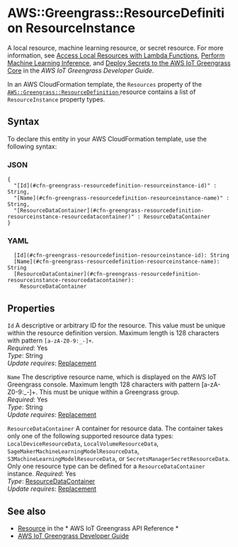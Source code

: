 # AWS::Greengrass::ResourceDefinition ResourceInstance<a name="aws-properties-greengrass-resourcedefinition-resourceinstance"></a>

<a name="aws-properties-greengrass-resourcedefinition-resourceinstance-description"></a>A local resource, machine learning resource, or secret resource\. For more information, see [Access Local Resources with Lambda Functions](https://docs.aws.amazon.com/greengrass/latest/developerguide/access-local-resources.html), [Perform Machine Learning Inference](https://docs.aws.amazon.com/greengrass/latest/developerguide/ml-inference.html), and [Deploy Secrets to the AWS IoT Greengrass Core](https://docs.aws.amazon.com/greengrass/latest/developerguide/secrets.html) in the *AWS IoT Greengrass Developer Guide*\.

<a name="aws-properties-greengrass-resourcedefinition-resourceinstance-inheritance"></a> In an AWS CloudFormation template, the `Resources` property of the [ `AWS::Greengrass::ResourceDefinition` ](https://docs.aws.amazon.com/AWSCloudFormation/latest/UserGuide/aws-resource-greengrass-resourcedefinition.html) resource contains a list of `ResourceInstance` property types\.

## Syntax<a name="aws-properties-greengrass-resourcedefinition-resourceinstance-syntax"></a>

To declare this entity in your AWS CloudFormation template, use the following syntax:

### JSON<a name="aws-properties-greengrass-resourcedefinition-resourceinstance-syntax.json"></a>

```
{
  "[Id](#cfn-greengrass-resourcedefinition-resourceinstance-id)" : String,
  "[Name](#cfn-greengrass-resourcedefinition-resourceinstance-name)" : String,
  "[ResourceDataContainer](#cfn-greengrass-resourcedefinition-resourceinstance-resourcedatacontainer)" : ResourceDataContainer
}
```

### YAML<a name="aws-properties-greengrass-resourcedefinition-resourceinstance-syntax.yaml"></a>

```
  [Id](#cfn-greengrass-resourcedefinition-resourceinstance-id): String
  [Name](#cfn-greengrass-resourcedefinition-resourceinstance-name): String
  [ResourceDataContainer](#cfn-greengrass-resourcedefinition-resourceinstance-resourcedatacontainer): 
    ResourceDataContainer
```

## Properties<a name="aws-properties-greengrass-resourcedefinition-resourceinstance-properties"></a>

`Id`  <a name="cfn-greengrass-resourcedefinition-resourceinstance-id"></a>
A descriptive or arbitrary ID for the resource\. This value must be unique within the resource definition version\. Maximum length is 128 characters with pattern `[a-zA-Z0-9:_-]+`\.  
*Required*: Yes  
*Type*: String  
*Update requires*: [Replacement](https://docs.aws.amazon.com/AWSCloudFormation/latest/UserGuide/using-cfn-updating-stacks-update-behaviors.html#update-replacement)

`Name`  <a name="cfn-greengrass-resourcedefinition-resourceinstance-name"></a>
The descriptive resource name, which is displayed on the AWS IoT Greengrass console\. Maximum length 128 characters with pattern \[a\-zA\-Z0\-9:\_\-\]\+\. This must be unique within a Greengrass group\.  
*Required*: Yes  
*Type*: String  
*Update requires*: [Replacement](https://docs.aws.amazon.com/AWSCloudFormation/latest/UserGuide/using-cfn-updating-stacks-update-behaviors.html#update-replacement)

`ResourceDataContainer`  <a name="cfn-greengrass-resourcedefinition-resourceinstance-resourcedatacontainer"></a>
A container for resource data\. The container takes only one of the following supported resource data types: `LocalDeviceResourceData`, `LocalVolumeResourceData`, `SageMakerMachineLearningModelResourceData`, `S3MachineLearningModelResourceData`, or `SecretsManagerSecretResourceData`\.  
Only one resource type can be defined for a `ResourceDataContainer` instance\.
*Required*: Yes  
*Type*: [ResourceDataContainer](aws-properties-greengrass-resourcedefinition-resourcedatacontainer.md)  
*Update requires*: [Replacement](https://docs.aws.amazon.com/AWSCloudFormation/latest/UserGuide/using-cfn-updating-stacks-update-behaviors.html#update-replacement)

## See also<a name="aws-properties-greengrass-resourcedefinition-resourceinstance--seealso"></a>
+  [Resource](https://docs.aws.amazon.com/greengrass/latest/apireference/definitions-resource.html) in the * AWS IoT Greengrass API Reference * 
+  [AWS IoT Greengrass Developer Guide](https://docs.aws.amazon.com/greengrass/latest/developerguide/) 